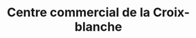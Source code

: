 ---
title: "Centre commercial de la Croix-blanche"
url: /le-mee-sur-seine/centre-commercial-de-la-croix-blanche/
shop: Einkaufszentrum
---